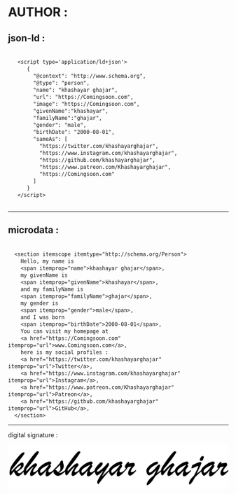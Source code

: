 # AUTHOR : #

## json-ld : ##

```json-ld
  
   <script type='application/ld+json'> 
      {
        "@context": "http://www.schema.org",
        "@type": "person",
        "name": "khashayar ghajar",
        "url": "https://Comingsoon.com",
        "image": "https://Comingsoon.com",
        "givenName":"khashayar",
        "familyName":"ghajar",
        "gender": "male",
        "birthDate": "2000-08-01",
        "sameAs": [
          "https://twitter.com/khashayarghajar",
          "https://www.instagram.com/khashayarghajar",
          "https://github.com/khashayarghajar",
          "https://www.patreon.com/Khashayarghajar",
          "https://Comingsoon.com"
        ]  
      }
   </script>
  
```

----

## microdata : ##

```microdata

  <section itemscope itemtype="http://schema.org/Person"> 
    Hello, my name is 
    <span itemprop="name">khashayar ghajar</span>,
    my givenName is
    <span itemprop="givenName">khashayar</span>,
    and my familyName is
    <span itemprop="familyName">ghajar</span>,
    my gender is 
    <span itemprop="gender">male</span>,
    and I was born 
    <span itemprop="birthDate">2000-08-01</span>,
    You can visit my homepage at 
    <a href="https://Comingsoon.com" itemprop="url">www.Comingsoon.com</a>,
    here is my social profiles : 
    <a href="https://twitter.com/khashayarghajar" itemprop="url">Twitter</a>,
    <a href="https://www.instagram.com/khashayarghajar" itemprop="url">Instagram</a>,
    <a href="https://www.patreon.com/Khashayarghajar" itemprop="url">Patreon</a>,
    <a href="https://github.com/khashayarghajar" itemprop="url">GitHub</a>,
  </section>

```

----

digital signature :

![An old rock in the desert](/8dff398f37deebbbde4a8381db829e5bacc52280fa92e64451982d5203552d778b949da877f388ac13bd69e61bc0e2d5b10d6645507ccbc4b5b1f8e7a2ea08bd.png)

